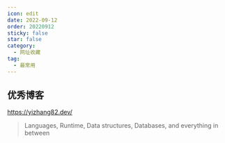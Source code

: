 ```yaml
---
icon: edit
date: 2022-09-12
order: 20220912
sticky: false
star: false
category:
  - 网址收藏
tag:
  - 最常用
---
```


## 优秀博客

https://yizhang82.dev/

> Languages, Runtime, Data structures, Databases, and everything in between
